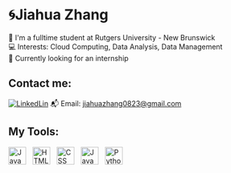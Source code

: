 # 🌀Jiahua Zhang
🏫 I'm a fulltime student at Rutgers University - New Brunswick<br>
💻 Interests: Cloud Computing, Data Analysis, Data Management<br>
💼 Currently looking for an internship

## Contact me:
[![LinkedLin](https://img.shields.io/badge/-LinkedLin-blue?logo=LinkedIn)](https://www.linkedin.com/in/jiahua-zhang-930a51296/) 
 📬 Email: jiahuazhang0823@gmail.com

## My Tools:
<img align="left" alt= "Java" width= "35px" style="padding-right:10px;" src= "https://cdn.jsdelivr.net/gh/devicons/devicon@latest/icons/java/java-original.svg"/>

<img align="left" alt= "HTML" width= "35px" style="padding-right:10px;" src="https://cdn.jsdelivr.net/gh/devicons/devicon@latest/icons/html5/html5-plain-wordmark.svg" />
          

<img align="left" alt= "CSS" width= "35px" style="padding-right:10px;" src="https://cdn.jsdelivr.net/gh/devicons/devicon@latest/icons/css3/css3-plain-wordmark.svg" />


<img align="left" alt= "JavaScript" width= "35px" style="padding-right:10px;" src="https://cdn.jsdelivr.net/gh/devicons/devicon@latest/icons/javascript/javascript-plain.svg" />


<img align="left" alt= "Python" width= "35px" style="padding-right:10px;" src="https://cdn.jsdelivr.net/gh/devicons/devicon@latest/icons/python/python-plain.svg" />


          
          
